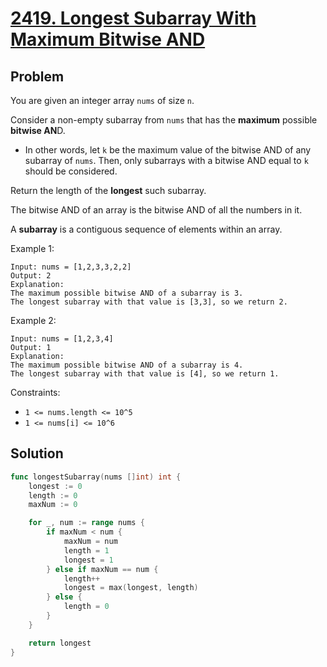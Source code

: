 # [2419. Longest Subarray With Maximum Bitwise AND](https://leetcode.com/problems/longest-subarray-with-maximum-bitwise-and/)

## Problem

You are given an integer array `nums` of size `n`.

Consider a non-empty subarray from `nums` that has the **maximum** possible **bitwise AN**D.

- In other words, let `k` be the maximum value of the bitwise AND of any subarray of `nums`. Then, only subarrays with a bitwise AND equal to `k` should be considered.

Return the length of the **longest** such subarray.

The bitwise AND of an array is the bitwise AND of all the numbers in it.

A **subarray** is a contiguous sequence of elements within an array.

Example 1:

```
Input: nums = [1,2,3,3,2,2]
Output: 2
Explanation:
The maximum possible bitwise AND of a subarray is 3.
The longest subarray with that value is [3,3], so we return 2.
```

Example 2:

```
Input: nums = [1,2,3,4]
Output: 1
Explanation:
The maximum possible bitwise AND of a subarray is 4.
The longest subarray with that value is [4], so we return 1.
``` 

Constraints:

- `1 <= nums.length <= 10^5`
- `1 <= nums[i] <= 10^6`

## Solution

```go
func longestSubarray(nums []int) int {
	longest := 0
	length := 0
	maxNum := 0

	for _, num := range nums {
		if maxNum < num {
			maxNum = num
			length = 1
			longest = 1
		} else if maxNum == num {
			length++
			longest = max(longest, length)
		} else {
			length = 0
		}
	}

	return longest
}
```